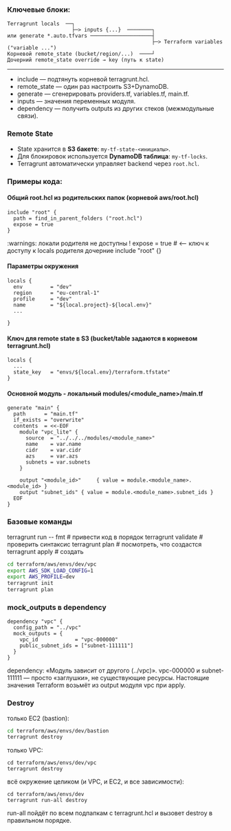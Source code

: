 ### Ключевые блоки:
```
Terragrunt locals  ──┐
                     ├─> inputs {...}  ────────┐
или generate *.auto.tfvars ────────────────────┤
                                               ├─> Terraform variables ("variable ...")
Корневой remote_state (bucket/region/...)  ────┘
Дочерний remote_state override → key (путь к state)
```

---

- include — подтянуть корневой terragrunt.hcl.
- remote_state — один раз настроить S3+DynamoDB.
- generate — сгенерировать providers.tf, variables.tf, main.tf.
- inputs — значения переменных модуля.
- dependency — получить outputs из других стеков (межмодульные связи).

### Remote State
- State хранится в **S3 бакете**: `my-tf-state-<инициалы>`.
- Для блокировок используется **DynamoDB таблица**: `my-tf-locks`.
- Terragrunt автоматически управляет backend через `root.hcl`.

### Примеры кода:
#### Общий root.hcl из родительских папок (корневой aws/root.hcl)
```
include "root" { 
  path = find_in_parent_folders ("root.hcl")
  expose = true
}

```
:warnings: локали родителя не доступны !
expose = true   # <-- ключ к доступу к locals родителя
дочерние include "root" {}

#### Параметры окружения
```hcl
locals {
  env         = "dev"
  region      = "eu-central-1"
  profile     = "dev"
  name        = "${local.project}-${local.env}"
  ...

}
```

#### Ключ для remote state в S3 (bucket/table задаются в корневом terragrunt.hcl)
```hcl
locals {
  ...
  state_key   = "envs/${local.env}/terraform.tfstate"
}
```

#### Основной модуль - локальный modules/<module_name>/main.tf
```hcl
generate "main" {
  path      = "main.tf"
  if_exists = "overwrite"
  contents  = <<-EOF
    module "vpc_lite" {
      source  = "../../../modules/<module_name>"
      name    = var.name
      cidr    = var.cidr
      azs     = var.azs
      subnets = var.subnets
    }

    output "<module_id>"     { value = module.<module_name>.<module_id> }
    output "subnet_ids" { value = module.<module_name>.subnet_ids }
  EOF
}
```

### Базовые команды
terragrunt run -- fmt      # привести код в порядок
terragrunt validate  # проверить синтаксис
terragrunt plan      # посмотреть, что создастся
terragrunt apply     # создать 

```bash
cd terraform/aws/envs/dev/vpc
export AWS_SDK_LOAD_CONFIG=1
export AWS_PROFILE=dev
terragrunt init
terragrunt plan
```

### mock_outputs в dependency
```
dependency "vpc" {
  config_path = "../vpc"
  mock_outputs = {
    vpc_id            = "vpc-000000"
    public_subnet_ids = ["subnet-111111"]
  }
}
```
dependency: «Модуль зависит от другого (../vpc)».
vpc-000000 и subnet-111111 — просто «заглушки», не существующие ресурсы.
Настоящие значения Terraform возьмёт из output модуля vpc при apply.

### Destroy

только EC2 (bastion):
```bash
cd terraform/aws/envs/dev/bastion
terragrunt destroy
```

только VPC:
```
cd terraform/aws/envs/dev/vpc
terragrunt destroy
```

всё окружение целиком (и VPC, и EC2, и все зависимости):
```
cd terraform/aws/envs/dev
terragrunt run-all destroy
```
run-all пойдёт по всем подпапкам с terragrunt.hcl и вызовет destroy в правильном порядке.